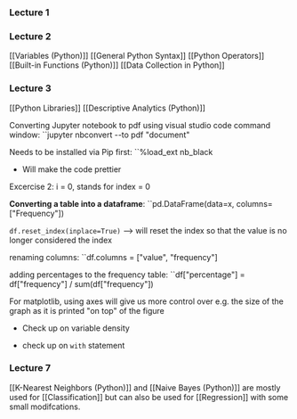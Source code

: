 ### Lecture 1


### Lecture 2
[[Variables (Python)]]
[[General Python Syntax]]
[[Python Operators]]
[[Built-in Functions (Python)]]
[[Data Collection in Python]]

### Lecture 3
[[Python Libraries]]
[[Descriptive Analytics (Python)]]

Converting Jupyter notebook to pdf using visual studio code command window:
``jupyter nbconvert --to pdf "document"

Needs to be installed via Pip first:
``%load_ext nb_black
- Will make the code prettier

Excercise 2:
i = 0, stands for index = 0


**Converting a table into a dataframe**:
``pd.DataFrame(data=x, columns=["Frequency"])

``df.reset_index(inplace=True)`` --> will reset the index so that the value is no longer considered the index

renaming columns:
``df.columns = ["value", "frequency"]


adding percentages to the frequency table:
``df["percentage"] = df["frequency"] / sum(df["frequency"])

For matplotlib, using axes will give us more control over e.g. the size of the graph as it is printed "on top" of the figure


- Check up on variable density


- check up on ``with`` statement



### Lecture 7
[[K-Nearest Neighbors (Python)]] and [[Naive Bayes (Python)]] are mostly used for [[Classification]] but can also be used for [[Regression]] with some small modifcations.

